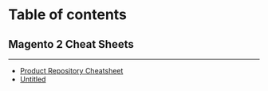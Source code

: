 # Table of contents

## Magento 2 Cheat Sheets

---

* [Product Repository Cheatsheet](PRODUCT-REPOSITORY-CHEATSHEET.md)
* [Untitled](untitled.md)

